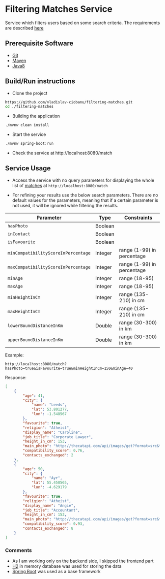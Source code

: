 # Filtering Matches Service #

Service which filters users based on some search criteria.
The requirements are described [here](https://github.com/sparknetworks/coding_exercises_options/blob/master/filtering_matches/README.md)

## Prerequisite Software
* [Git](https://git-scm.com/)
* [Maven](https://maven.apache.org/)
* [Java8](http://www.oracle.com/technetwork/java/javase/overview/java8-2100321.html)


## Build/Run instructions

* Clone the project
```sh
https://github.com/vladislav-ciobanu/filtering-matches.git
cd ./filtering-matches
```

* Building the application
```sh
./mvnw clean install
```

* Start the service
```sh
./mvnw spring-boot:run
```

* Check the service at http://localhost:8080/match


## Service Usage

* Access the service with no query parameters for displaying the whole list of [matches](src/main/resources/matches.json) at `http://localhost:8080/match`

* For refining your results use the below  search parameters. There are no default values for the parameters,
meaning that if a certain parameter is not used, it will be ignored while filtering the results.


| Parameter                           | Type    | Constraints                |
| ----------------------------------- | --------|--------------------------- |
| `hasPhoto`                          | Boolean |                            |
| `inContact`                         | Boolean |                            |
| `isFavourite`                       | Boolean |                            |
| `minCompatibilityScoreInPercentage` | Integer | range (1-99) in percentage |
| `maxCompatibilityScoreInPercentage` | Integer | range (1-99) in percentage |
| `minAge`                            | Integer | range (18-95)              |
| `maxAge`                            | Integer | range (18-95)              |
| `minHeightInCm`                     | Integer | range (135-210) in cm      |
| `maxHeightInCm`                     | Integer | range (135-210) in cm      |
| `lowerBoundDistanceInKm`            | Double  | range (30-300) in km       |
| `upperBoundDistanceInKm`            | Double  | range (30-300) in km       |

Example:

`http://localhost:8080/match?hasPhoto=true&isFavourite=true&minHeightInCm=150&minAge=40`

Response:

```json
[
    {
        "age": 41,
        "city": {
            "name": "Leeds",
            "lat": 53.801277,
            "lon": -1.548567
        },
        "favourite": true,
        "religion": "Atheist",
        "display_name": "Caroline",
        "job_title": "Corporate Lawyer",
        "height_in_cm": 153,
        "main_photo": "http://thecatapi.com/api/images/get?format=src&type=gif",
        "compatibility_score": 0.76,
        "contacts_exchanged": 2
    },
    {
        "age": 50,
        "city": {
            "name": "Ayr",
            "lat": 55.458565,
            "lon": -4.629179
        },
        "favourite": true,
        "religion": "Atheist",
        "display_name": "Angie",
        "job_title": "Accountant",
        "height_in_cm": 153,
        "main_photo": "http://thecatapi.com/api/images/get?format=src&type=gif",
        "compatibility_score": 0.93,
        "contacts_exchanged": 8
    }
]
```


### Comments ###

* As I am working only on the backend side, I skipped the frontend part
* [H2](https://www.h2database.com/html/main.html) in memory database was used for storing the data
* [Spring Boot](https://spring.io/projects/spring-boot) was used as a base framework
